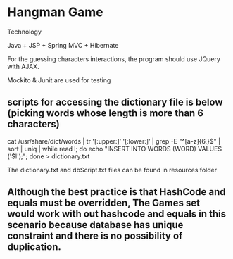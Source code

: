 Hangman Game
========================

Technology

Java + JSP + Spring MVC + Hibernate 

For the guessing characters interactions, the program should use JQuery with AJAX.

Mockito & Junit are used for testing

scripts for accessing the dictionary file is below (picking words whose length is more than 6 characters)
---------------------------------------------------

cat /usr/share/dict/words | tr '[:upper:]’ '[:lower:]’ | grep -E "^[a-z]{6,}$" | sort | uniq | while read l; do echo "INSERT INTO WORDS (WORD) VALUES ('$l');"; done > dictionary.txt

The dictionary.txt and dbScript.txt files can be found in resources folder


Although the best practice is that HashCode and equals must be overridden, The Games set would work with out hashcode and equals in this scenario because database has unique constraint and there is no possibility of duplication.
---------------------------------------------------
